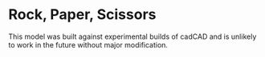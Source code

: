 # Rock, Paper, Scissors

This model was built against experimental builds of cadCAD and is unlikely to work in the future without major modification.
